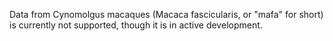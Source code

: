 Data from Cynomolgus macaques (Macaca fascicularis, or "mafa" for short) is currently not supported, though it is in active development.